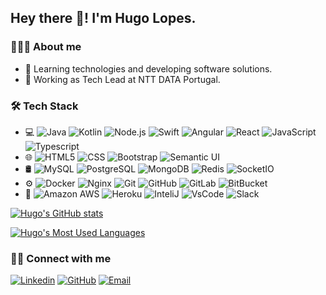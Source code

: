 ## Hey there 👋! I'm Hugo Lopes.

### 👨🏼‍💻 About me
- 🤔 Learning technologies and developing software solutions.
- 💼 Working as Tech Lead at NTT DATA Portugal.

### 🛠 Tech Stack
- 💻 
	![Java](https://img.shields.io/badge/-Java-333333?style=flat&logo=java)
	![Kotlin](https://img.shields.io/badge/-Kotlin-333333?style=flat&logo=kotlin)
	![Node.js](https://img.shields.io/badge/-Node.js-333333?style=flat&logo=node.js)
	![Swift](https://img.shields.io/badge/-Swift-333333?style=flat&logo=swift)
 	![Angular](https://img.shields.io/badge/-Angular-333333?style=flat&logo=angular)
 	![React](https://img.shields.io/badge/-React-333333?style=flat&logo=react)
	![JavaScript](https://img.shields.io/badge/-JavaScript-333333?style=flat&logo=javascript)
  	![Typescript](https://img.shields.io/badge/-TypeScript-333333?style=flat&logo=typescript)
- 🌐
	![HTML5](https://img.shields.io/badge/-HTML5-333333?style=flat&logo=HTML5)
  	![CSS](https://img.shields.io/badge/-CSS-333333?style=flat&logo=CSS3&logoColor=1572B6)
  	![Bootstrap](https://img.shields.io/badge/-Bootstrap-333333?style=flat&logo=bootstrap)
  	![Semantic UI](https://img.shields.io/badge/-SemanticUI-333333?style=flat&logo=semantic)
- 🛢
	![MySQL](https://img.shields.io/badge/-MySQL-333333?style=flat&logo=mysql)
 	![PostgreSQL](http://img.shields.io/badge/-PostgreSQL-333333?style=flat&logo=postgreSQL)
 	![MongoDB](https://img.shields.io/badge/-MongoDB-333333?style=flat&logo=mongodb)
 	![Redis](https://img.shields.io/badge/-Redis-333333?style=flat&logo=redis)
 	![SocketIO](https://img.shields.io/badge/-SocketIO-333333?style=flat&logo=socket.io)
- ⚙️
	![Docker](https://img.shields.io/badge/-Docker-333333?style=flat&logo=docker)
 	![Nginx](https://img.shields.io/badge/-Ngnix-333333?style=flat&logo=nginx)
 	![Git](https://img.shields.io/badge/-Git-333333?style=flat&logo=git)
 	![GitHub](https://img.shields.io/badge/-GitHub-333333?style=flat&logo=github)
 	![GitLab](https://img.shields.io/badge/-GitLab-333333?style=flat&logo=gitlab)
 	![BitBucket](https://img.shields.io/badge/-BitBucket-333333?style=flat&logo=bitbucket)
- 🔧
	![Amazon AWS](https://img.shields.io/badge/-Amazon%20AWS-333333?style=flat&logo=amazon-aws)
 	![Heroku](https://img.shields.io/badge/-Heroku-333333?style=flat&logo=heroku)
 	![InteliJ](https://img.shields.io/badge/-InteliJ-333333?style=flat&logo=intellij-idea)
 	![VsCode](https://img.shields.io/badge/-VsCode-333333?style=flat&logo=visual-studio-code&logoColor=007ACC)
 	![Slack](https://img.shields.io/badge/-Slack-333333?style=flat&logo=slack)


[![Hugo's GitHub stats](https://github-readme-stats.vercel.app/api?username=ihugolopes&show_icons=true&theme=dracula&include_all_commits=true&count_private=true)](https://github.com/ihugolopes)

[![Hugo's Most Used Languages](https://github-readme-stats.vercel.app/api/top-langs/?username=ihugolopes&layout=compact&theme=dracula)](https://github.com/ihugolopes)


### 🤝🏻 Connect with me

[![Linkedin](https://img.shields.io/badge/LinkedIn-Hugo%20Lopes-blue?style=flat-square&logo=linkedin)](https://www.linkedin.com/in/hugolopesx/)
[![GitHub](https://img.shields.io/badge/Github-ihugolopes-blue?style=flat-square&logo=github
)](https://www.github.com/ihugolopes/)
[![Email](https://img.shields.io/badge/Email-contatohugolopes@gmail.com-blue?style=flat-square&logo=gmail)](mailto:contatohugolopes@gmail.com)




